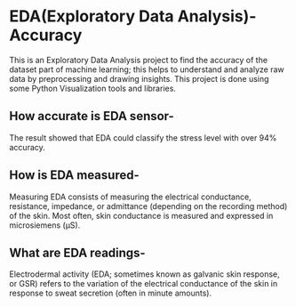 # EDA(Exploratory Data Analysis)-Accuracy
This is an Exploratory Data Analysis project to find the accuracy of the dataset part of machine learning; this helps to understand and analyze raw data by preprocessing and drawing insights. This project is done using some Python Visualization tools and libraries.
## How accurate is EDA sensor-
The result showed that EDA could classify the stress level with over 94% accuracy.
## How is EDA measured-
Measuring EDA consists of measuring the electrical conductance, resistance, impedance, or admittance (depending on the recording method) of the skin. Most often, skin conductance is measured and expressed in microsiemens (μS).
## What are EDA readings-
Electrodermal activity (EDA; sometimes known as galvanic skin response, or GSR) refers to the variation of the electrical conductance of the skin in response to sweat secretion (often in minute amounts).

